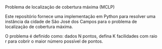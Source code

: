 Problema de localização de cobertura máxima (MCLP)

Este repositório fornece uma implementação em Python para resolver uma instância da cidade de São José dos Campos para o problema de localização de cobertura máxima.

O problema é definido como: dados N pontos, defina K facilidades com raio r para cobrir o maior número possível de pontos.